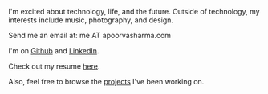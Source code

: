 I'm excited about technology, life, and the future. Outside of technology, my interests include music, photography, and design.

Send me an email at: me AT apoorvasharma.com

I'm on [Github](https://github.com/apoorva-sharma "Apoorva Sharma's Github") and [LinkedIn](https://www.linkedin.com/pub/apoorva-sharma/24/b65/5b9 "Apoorva Sharma's LinkedIn Profile"). 

Check out my resume [here](http://apoorvasharma.com/Sharma_Resume.pdf "Apoorva Sharma's Resume").

Also, feel free to browse the [projects](#projects "Projects") I've been working on.